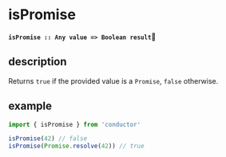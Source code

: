 # isPromise

**`isPromise :: Any value => Boolean result`**

## description

Returns `true` if the provided value is a `Promise`, `false` otherwise.

## example

```javascript
import { isPromise } from 'conductor'

isPromise(42) // false
isPromise(Promise.resolve(42)) // true
```

